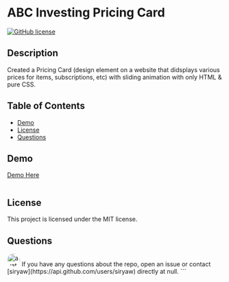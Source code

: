 # ABC Investing Pricing Card

[![GitHub license](https://img.shields.io/badge/license-MIT-blue.svg)](https://github.com/siryaw/abc-investing-pricing-card)

## Description

Created a Pricing Card (design element on a website that didsplays various prices for items, subscriptions, etc) with sliding animation with only HTML & pure CSS.

## Table of Contents

- [Demo](#Demo)
- [License](#license)
- [Questions](#questions)

## Demo

[Demo Here](https://abcinvestingpricingcard.surge.sh/)

```

```

## License

This project is licensed under the MIT license.

## Questions

<img src="https://avatars.githubusercontent.com/u/58599877?v=4" alt="avatar" style="border-radius: 16px" width="30" />
If you have any questions about the repo, open an issue or contact [siryaw](https://api.github.com/users/siryaw) directly at null.
```
